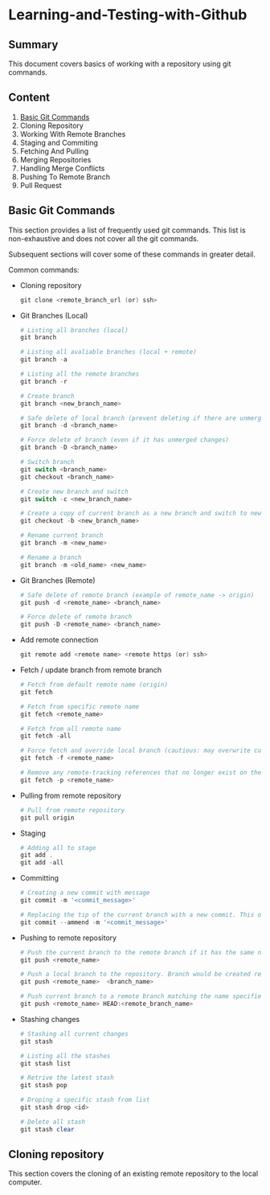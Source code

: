 # Learning-and-Testing-with-Github

## Summary
This document covers basics of working with a repository using git commands. 
## Content
1. [Basic Git Commands](#basic-git-commands)
2. Cloning Repository
3. Working With Remote Branches
4. Staging and Commiting
5. Fetching And Pulling 
6. Merging Repositories 
7. Handling Merge Conflicts
8. Pushing To Remote Branch
9. Pull Request

## Basic Git Commands
This section provides a list of frequently used git commands. This list is non-exhaustive and does not cover all the git commands.

Subsequent sections will cover some of these commands in greater detail.

Common commands:
- Cloning repository
    ```ps1
    git clone <remote_branch_url (or) ssh>
    ```
- Git Branches (Local)
    ```ps1
    # Listing all branches (local)
    git branch
    
    # Listing all avaliable branches (local + remote)
    git branch -a
    
    # Listing all the remote branches 
    git branch -r
    
    # Create branch
    git branch <new_branch_name>
    
    # Safe delete of local branch (prevent deleting if there are unmerged changes)
    git branch -d <branch_name>
 
    # Force delete of branch (even if it has unmerged changes)
    git branch -D <branch_name>

    # Switch branch
    git switch <branch_name>
    git checkout <branch_name>

    # Create new branch and switch
    git switch -c <new_branch_name>

    # Create a copy of current branch as a new branch and switch to new branch
    git checkout -b <new_branch_name>

    # Rename current branch
    git branch -m <new_name> 

    # Rename a branch
    git branch -m <old_name> <new_name>
    ```
- Git Branches (Remote)
    ```ps1
    # Safe delete of remote branch (example of remote_name -> origin)
    git push -d <remote_name> <branch_name>
    
    # Force delete of remote branch 
    git push -D <remote_name> <branch_name>

    ```
- Add remote connection
    ```ps1
    git remote add <remote name> <remote https (or) ssh>
    ```
- Fetch / update branch from remote branch
    ```ps1
    # Fetch from default remote name (origin)
    git fetch

    # Fetch from specific remote name
    git fetch <remote_name>

    # Fetch from all remote name
    git fetch -all

    # Force fetch and override local branch (cautious: may overwrite current work)
    git fetch -f <remote_name>

    # Remove any remote-tracking references that no longer exist on the remote before fetching (prune)
    git fetch -p <remote_name>
    ```
- Pulling from remote repository
    ```ps1
    # Pull from remote repository
    git pull origin
    ```
- Staging
    ```ps1
    # Adding all to stage
    git add .
    git add -all
    ```
- Committing
    ```ps1
    # Creating a new commit with message
    git commit -m '<commit_message>'

    # Replacing the tip of the current branch with a new commit. This overrides the previous commit
    git commit --ammend -m '<commit_message>'
    ```
- Pushing to remote repository
    ```ps1
    # Push the current branch to the remote branch if it has the same name as the current branch (default origin)
    git push <remote_name>

    # Push a local branch to the repository. Branch would be created remotely if it does not exist
    git push <remote_name>  <branch_name>

    # Push current branch to a remote branch matching the name specified
    git push <remote_name> HEAD:<remote_branch_name>
    ```
- Stashing changes
    ```ps1
    # Stashing all current changes
    git stash

    # Listing all the stashes
    git stash list

    # Retrive the latest stash
    git stash pop

    # Droping a specific stash from list
    git stash drop <id>

    # Delete all stash
    git stash clear
    ```

## Cloning repository
This section covers the cloning of an existing remote repository to the local computer.




